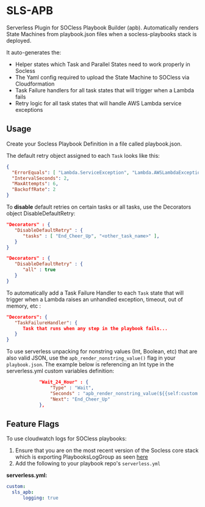 # SLS-APB

Serverless Plugin for SOCless Playbook Builder (apb). Automatically renders State Machines from playbook.json files when a socless-playbooks stack is deployed.

It auto-generates the:

- Helper states which Task and Parallel States need to work properly in Socless
- The Yaml config required to upload the State Machine to SOCless via Cloudformation
- Task Failure handlers for all task states that will trigger when a Lambda fails
- Retry logic for all task states that will handle AWS Lambda service exceptions

## Usage

Create your Socless Playbook Definition in a file called playbook.json.

The default retry object assigned to each `Task` looks like this:

```json
{
  "ErrorEquals": [ "Lambda.ServiceException", "Lambda.AWSLambdaException", "Lambda.SdkClientException"],
  "IntervalSeconds": 2,
  "MaxAttempts": 6,
  "BackoffRate": 2
}
```

To **disable** default retries on certain tasks or all tasks, use the Decorators object DisableDefaultRetry:

```json
"Decorators" : {
   "DisableDefaultRetry" : {
      "tasks" : [ "End_Cheer_Up", "<other_task_name>" ],
   }
}
```

```json
"Decorators" : {
   "DisableDefaultRetry" : {
      "all" : true
   }
}
```

To automatically add a Task Failure Handler to each `Task` state that will trigger when a Lambda raises an unhandled exception, timeout, out of memory, etc :

```json
"Decorators": {
   "TaskFailureHandler": {
      Task that runs when any step in the playbook fails...
   }
}
```

To use serverless unpacking for nonstring values (Int, Boolean, etc) that are also valid JSON, use the `apb_render_nonstring_value()` flag in your `playbook.json`. The example below is referencing an Int type in the serverless.yml custom variables definition:

```json
            "Wait_24_Hour" : {
                "Type" : "Wait",
                "Seconds" : "apb_render_nonstring_value(${{self:custom.Wait_24_Hour_Config.${{self:provider.stage}}}})",
                "Next": "End_Cheer_Up"
            },
```

## Feature Flags
To use cloudwatch logs for SOCless playbooks:
1. Ensure that you are on the most recent version of the Socless core stack which is exporting PlaybooksLogGroup as seen [here]()
2. Add the following to your playbook repo's `serverless.yml`

**serverless.yml:**

```yaml
custom:
  sls_apb:
      logging: true
```